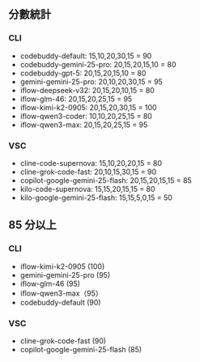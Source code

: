## 分數統計
### CLI
- codebuddy-default: 15,10,20,30,15 = 90
- codebuddy-gemini-25-pro: 20,15,20,15,10 = 80
- codebuddy-gpt-5: 20,15,20,15,10 = 80
- gemini-gemini-25-pro: 20,10,20,30,15 = 95
- iflow-deepseek-v32: 20,15,20,10,15 = 80
- iflow-glm-46: 20,15,20,25,15 = 95
- iflow-kimi-k2-0905: 20,15,20,30,15 = 100
- iflow-qwen3-coder: 10,10,20,25,15 = 80
- iflow-qwen3-max: 20,15,20,25,15 = 95

### VSC
- cline-code-supernova: 15,10,20,20,15 = 80
- cline-grok-code-fast: 20,10,15,30,15 = 90
- copilot-google-gemini-25-flash: 20,15,20,15,15 = 85
- kilo-code-supernova: 15,15,20,15,15 = 80
- kilo-google-gemini-25-flash: 15,15,5,0,15 = 50

## 85 分以上
### CLI
- iflow-kimi-k2-0905 (100)
- gemini-gemini-25-pro (95)
- iflow-glm-46 (95)
- iflow-qwen3-max（95）
- codebuddy-default (90)

### VSC
- cline-grok-code-fast (90)
- copilot-google-gemini-25-flash (85)